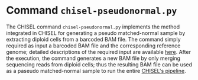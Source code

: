# Command `chisel-pseudonormal.py`

The CHISEL command `chisel-pseudonormal.py` implements the method integrated in CHISEL for generating a pseudo matched-normal sample by extracting diploid cells from a barcoded BAM file.
The command simply required as input a barcoded BAM file and the corresponding reference genome; detailed descriptions of the required input are available [here](../man/chisel-pseudonormal.md).
After the execution, the command generates a new BAM file by only merging sequencing reads from diploid cells; thus the resulting BAM file can be used as a paseudo matched-normal sample to run the entire [CHISEL's pipeline](chisel.md).